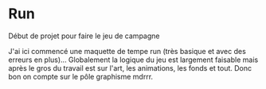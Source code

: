 # Run

Début de projet pour faire le jeu de campagne

J'ai ici commencé une maquette de tempe run (très basique et avec des erreurs en plus)...
Globalement la logique du jeu est largement faisable mais après le gros du travail est sur l'art, les animations, les fonds et tout.
Donc bon on compte sur le pôle graphisme mdrrr.
